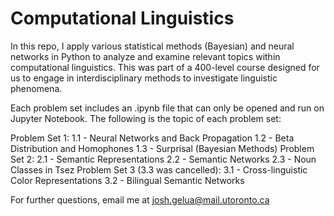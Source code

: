 # Computational Linguistics


In this repo, I apply various statistical methods (Bayesian) and neural networks in Python to analyze and examine relevant topics within computational linguistics. This was part of a 400-level course designed for us to engage in interdisciplinary methods to investigate linguistic phenomena. 

Each problem set includes an .ipynb file that can only be opened and run on Jupyter Notebook. The following is the topic of each problem set:

Problem Set 1:
1.1 - Neural Networks and Back Propagation
1.2 - Beta Distribution and Homophones
1.3 - Surprisal (Bayesian Methods)
Problem Set 2:
2.1 - Semantic Representations
2.2 - Semantic Networks
2.3 - Noun Classes in Tsez
Problem Set 3 (3.3 was cancelled):
3.1 - Cross-linguistic Color Representations
3.2 - Bilingual Semantic Networks

For further questions, email me at josh.gelua@mail.utoronto.ca
